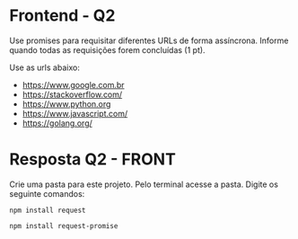 # Frontend - Q2

Use promises para requisitar diferentes URLs de forma assíncrona. Informe quando todas as requisições forem concluídas (1 pt).

Use as urls abaixo:
- https://www.google.com.br
- https://stackoverflow.com/
- https://www.python.org
- https://www.javascript.com/
- https://golang.org/

# Resposta Q2 - FRONT

Crie uma pasta para este projeto.
Pelo terminal acesse a pasta.
Digite os seguinte comandos:

```
npm install request
```

```
npm install request-promise
```